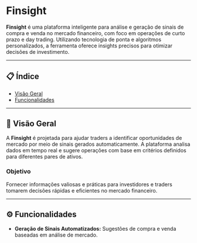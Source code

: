 # Finsight

**Finsight** é uma plataforma inteligente para análise e geração de sinais de compra e venda no mercado financeiro, com foco em operações de curto prazo e day trading. Utilizando tecnologia de ponta e algoritmos personalizados, a ferramenta oferece insights precisos para otimizar decisões de investimento.

---

## 📋 Índice

- [Visão Geral](#-visão-geral)
- [Funcionalidades](#-funcionalidades)

---

## 🚀 Visão Geral

A **Finsight** é projetada para ajudar traders a identificar oportunidades de mercado por meio de sinais gerados automaticamente. A plataforma analisa dados em tempo real e sugere operações com base em critérios definidos para diferentes pares de ativos.

### Objetivo

Fornecer informações valiosas e práticas para investidores e traders tomarem decisões rápidas e eficientes no mercado financeiro.

---

## ⚙️ Funcionalidades

- **Geração de Sinais Automatizados:** Sugestões de compra e venda baseadas em análise de mercado.
